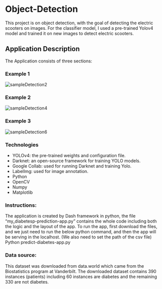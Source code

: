 # Object-Detection
This project is on object detection, with the goal of detecting the electric scooters on images. For the classifier model, I used a pre-trained Yolov4 model and trained it on new images to detect electric scooters.

## Application Description
The Application consists of three sections:

### Example 1
![sampleDetection2](https://user-images.githubusercontent.com/118564295/220785252-30c18320-f319-4b79-92ef-0665b541fc84.JPG)

### Example 2
![sampleDetection4](https://user-images.githubusercontent.com/118564295/220785286-79463729-4495-4693-a25f-2c1d5d4a6b23.JPG)

### Example 3
![sampleDetection6](https://user-images.githubusercontent.com/118564295/220785320-c89b81de-902b-47da-af78-62328e0045a1.JPG)

### Technologies
* YOLOv4: the pre-trained weights and configuration file.
* Darknet: an open-source framework for training YOLO models.
* Google Collab: used for running Darknet and training Yolo.
* LabelImg: used for image annotation.
* Python
* OpenCV
* Numpy
* Matplotlib


### Instructions:
The application is created by Dash framework in python, the file “my_diabetesp-prediction-app.py” contains the whole code including both the logic and the layout of the app. 
To run the app, first download the files, and we just need to run the below python command, and then the app will be serving in the localhost. (We also need to set the path of the csv file)
Python predict-diabetes-app.py

### Data source:
This dataset was downloaded from data.world which came from the Biostatistics program at Vanderbilt.
The downloaded dataset contains 390 instances (patients) including 60 instances are diabetes and the remaining 330 are not diabetes.
